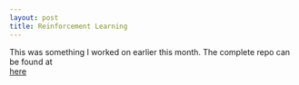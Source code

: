 ```yaml
---
layout: post
title: Reinforcement Learning
---
```


This was something I worked on earlier this month.
The complete repo can be found at <br> [here](https://github.com/shashank98giri/Reinforcement-Learning)
